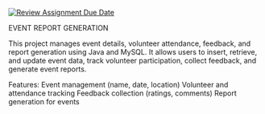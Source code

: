 [![Review Assignment Due Date](https://classroom.github.com/assets/deadline-readme-button-22041afd0340ce965d47ae6ef1cefeee28c7c493a6346c4f15d667ab976d596c.svg)](https://classroom.github.com/a/14IWKc1Q)

EVENT REPORT GENERATION

This project manages event details, volunteer attendance, feedback, and report generation using Java and MySQL. It allows users to insert, retrieve, and update event data, track volunteer participation, collect feedback, and generate event reports.

Features:
Event management (name, date, location)
Volunteer and attendance tracking
Feedback collection (ratings, comments)
Report generation for events

